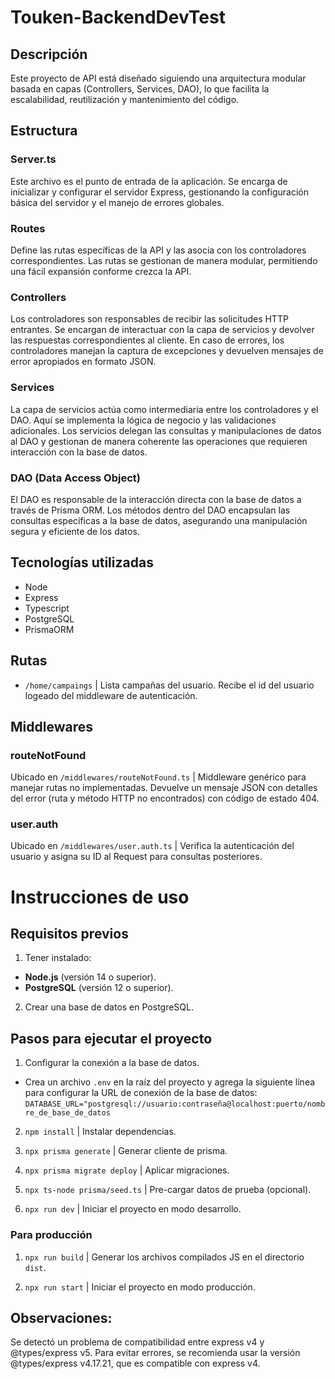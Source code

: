 # Touken-BackendDevTest

## Descripción

Este proyecto de API está diseñado siguiendo una arquitectura modular basada en capas (Controllers, Services, DAO), lo que facilita la escalabilidad, reutilización y mantenimiento del código.

## Estructura

### **Server.ts**
Este archivo es el punto de entrada de la aplicación. Se encarga de inicializar y configurar el servidor Express, gestionando la configuración básica del servidor y el manejo de errores globales.

### **Routes**
Define las rutas específicas de la API y las asocia con los controladores correspondientes. Las rutas se gestionan de manera modular, permitiendo una fácil expansión conforme crezca la API.

### **Controllers**
Los controladores son responsables de recibir las solicitudes HTTP entrantes. Se encargan de interactuar con la capa de servicios y devolver las respuestas correspondientes al cliente. En caso de errores, los controladores manejan la captura de excepciones y devuelven mensajes de error apropiados en formato JSON.

### **Services**
La capa de servicios actúa como intermediaria entre los controladores y el DAO. Aquí se implementa la lógica de negocio y las validaciones adicionales. Los servicios delegan las consultas y manipulaciones de datos al DAO y gestionan de manera coherente las operaciones que requieren interacción con la base de datos.

### **DAO (Data Access Object)**
El DAO es responsable de la interacción directa con la base de datos a través de Prisma ORM. Los métodos dentro del DAO encapsulan las consultas específicas a la base de datos, asegurando una manipulación segura y eficiente de los datos.

## Tecnologías utilizadas

- Node
- Express
- Typescript
- PostgreSQL
- PrismaORM

## Rutas

- `/home/campaings` | Lista campañas del usuario. Recibe el id del usuario logeado del middleware de autenticación.

## Middlewares

### routeNotFound
Ubicado en `/middlewares/routeNotFound.ts` | Middleware genérico para manejar rutas no implementadas.
Devuelve un mensaje JSON con detalles del error (ruta y método HTTP no encontrados) con código de estado 404.

### user.auth
Ubicado en `/middlewares/user.auth.ts` | Verifica la autenticación del usuario y asigna su ID al Request para consultas posteriores.

# Instrucciones de uso

## Requisitos previos

1. Tener instalado:
- **Node.js** (versión 14 o superior).
- **PostgreSQL** (versión 12 o superior).

2. Crear una base de datos en PostgreSQL.

## Pasos para ejecutar el proyecto

1. Configurar la conexión a la base de datos.

- Crea un archivo `.env` en la raíz del proyecto y agrega la siguiente línea para configurar la URL de conexión de la base de datos:  
`DATABASE_URL="postgresql://usuario:contraseña@localhost:puerto/nombre_de_base_de_datos`

2. `npm install` | Instalar dependencias.

3. `npx prisma generate` | Generar cliente de prisma.

4. `npx prisma migrate deploy` | Aplicar migraciones. 

5. `npx ts-node prisma/seed.ts` | Pre-cargar datos de prueba (opcional).

6. `npx run dev` | Iniciar el proyecto en modo desarrollo.

### Para producción

1. `npx run build` | Generar los archivos compilados JS en el directorio `dist`.

2. `npx run start` | Iniciar el proyecto en modo producción.

## Observaciones:

Se detectó un problema de compatibilidad entre express v4 y @types/express v5. Para evitar errores, se recomienda usar la versión @types/express v4.17.21, que es compatible con express v4.